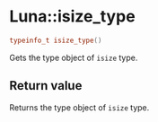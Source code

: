 # Luna::isize_type

```c++
typeinfo_t isize_type()
```

Gets the type object of `isize` type. 



## Return value
Returns the type object of `isize` type. 

